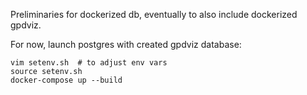 Preliminaries for dockerized db, eventually to also include dockerized gpdviz.

For now, launch postgres with created gpdviz database: 

    vim setenv.sh  # to adjust env vars
    source setenv.sh
    docker-compose up --build
